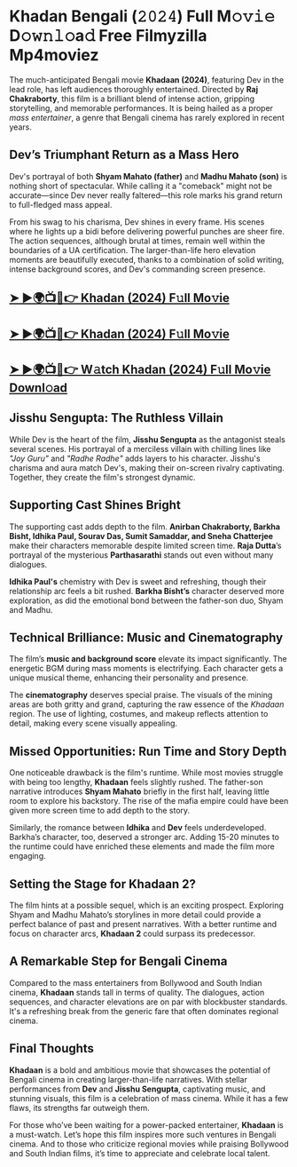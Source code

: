 # **Khadan Bengali (𝟸𝟶𝟸𝟺) Full M𝚘𝚟𝚒𝚎 D𝚘𝚠𝚗𝚕𝚘a𝚍 Free Filmyzilla Mp4moviez**

The much-anticipated Bengali movie **Khadaan (2024)**, featuring Dev in the lead role, has left audiences thoroughly entertained. Directed by **Raj Chakraborty**, this film is a brilliant blend of intense action, gripping storytelling, and memorable performances. It is being hailed as a proper _mass entertainer_, a genre that Bengali cinema has rarely explored in recent years.


## **Dev’s Triumphant Return as a Mass Hero**

Dev's portrayal of both **Shyam Mahato (father)** and **Madhu Mahato (son)** is nothing short of spectacular. While calling it a "comeback" might not be accurate—since Dev never really faltered—this role marks his grand return to full-fledged mass appeal.

From his swag to his charisma, Dev shines in every frame. His scenes where he lights up a bidi before delivering powerful punches are sheer fire. The action sequences, although brutal at times, remain well within the boundaries of a UA certification. The larger-than-life hero elevation moments are beautifully executed, thanks to a combination of solid writing, intense background scores, and Dev's commanding screen presence.

## [➤ ►🌍📺📱👉 Khadan (2024) F𝚞ll Mo𝚟ie](https://tinyurl.com/yprb84js)

## [➤ ►🌍📺📱👉 Khadan (2024) F𝚞ll Mo𝚟ie](https://tinyurl.com/yprb84js)

## [➤ ►🌍📺📱👉 W𝚊tch Khadan (2024) F𝚞ll Mo𝚟ie Downl𝚘ad](https://tinyurl.com/yprb84js)


## **Jisshu Sengupta: The Ruthless Villain**

While Dev is the heart of the film, **Jisshu Sengupta** as the antagonist steals several scenes. His portrayal of a merciless villain with chilling lines like _"Joy Guru"_ and _"Radhe Radhe"_ adds layers to his character. Jisshu's charisma and aura match Dev's, making their on-screen rivalry captivating. Together, they create the film's strongest dynamic.


## **Supporting Cast Shines Bright**

The supporting cast adds depth to the film. **Anirban Chakraborty, Barkha Bisht, Idhika Paul, Sourav Das, Sumit Samaddar, and Sneha Chatterjee** make their characters memorable despite limited screen time. **Raja Dutta**’s portrayal of the mysterious **Parthasarathi** stands out even without many dialogues.

**Idhika Paul's** chemistry with Dev is sweet and refreshing, though their relationship arc feels a bit rushed. **Barkha Bisht’s** character deserved more exploration, as did the emotional bond between the father-son duo, Shyam and Madhu.


## **Technical Brilliance: Music and Cinematography**

The film’s **music and background score** elevate its impact significantly. The energetic BGM during mass moments is electrifying. Each character gets a unique musical theme, enhancing their personality and presence.

The **cinematography** deserves special praise. The visuals of the mining areas are both gritty and grand, capturing the raw essence of the _Khadaan_ region. The use of lighting, costumes, and makeup reflects attention to detail, making every scene visually appealing.


## **Missed Opportunities: Run Time and Story Depth**

One noticeable drawback is the film's runtime. While most movies struggle with being too lengthy, **Khadaan** feels slightly rushed. The father-son narrative introduces **Shyam Mahato** briefly in the first half, leaving little room to explore his backstory. The rise of the mafia empire could have been given more screen time to add depth to the story.

Similarly, the romance between **Idhika** and **Dev** feels underdeveloped. Barkha’s character, too, deserved a stronger arc. Adding 15-20 minutes to the runtime could have enriched these elements and made the film more engaging.


## **Setting the Stage for Khadaan 2?**

The film hints at a possible sequel, which is an exciting prospect. Exploring Shyam and Madhu Mahato’s storylines in more detail could provide a perfect balance of past and present narratives. With a better runtime and focus on character arcs, **Khadaan 2** could surpass its predecessor.


## **A Remarkable Step for Bengali Cinema**

Compared to the mass entertainers from Bollywood and South Indian cinema, **Khadaan** stands tall in terms of quality. The dialogues, action sequences, and character elevations are on par with blockbuster standards. It's a refreshing break from the generic fare that often dominates regional cinema.


## **Final Thoughts**

**Khadaan** is a bold and ambitious movie that showcases the potential of Bengali cinema in creating larger-than-life narratives. With stellar performances from **Dev** and **Jisshu Sengupta**, captivating music, and stunning visuals, this film is a celebration of mass cinema. While it has a few flaws, its strengths far outweigh them.

For those who’ve been waiting for a power-packed entertainer, **Khadaan** is a must-watch. Let’s hope this film inspires more such ventures in Bengali cinema. And to those who criticize regional movies while praising Bollywood and South Indian films, it’s time to appreciate and celebrate local talent.
